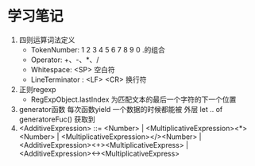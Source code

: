 # 学习笔记

1. 四则运算词法定义
    + TokenNumber: 1 2 3 4 5 6 7 8 9 0 .的组合
    + Operator: +、-、*、/
    + Whitespace: \<SP\> 空白符
    + LineTerminator : \<LF\> \<CR\> 换行符
2. 正则regexp
    + RegExpObject.lastIndex 为匹配文本的最后一个字符的下一个位置
3. generator函数 每次函数yield 一个数据的时候都能被 外层 let .. of generatoreFuc() 获取到
4. \<AdditiveExpression\> ::= \<Number\> | \<MultiplicativeExpression\>\<\*\>\<Number\> | \<MultiplicativeExpression\>\<\/\>\<Number\> | \<AdditiveExpression\>\<+\>\<MultiplicativeExpress\> | \<AdditiveExpression\>\<-\>\<MultiplicativeExpress\>
